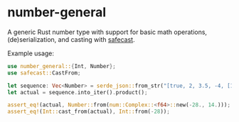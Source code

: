 # number-general
A generic Rust number type with support for basic math operations, (de)serialization, and casting with
[safecast](http://github.com/haydnv/safecast).

Example usage:
```rust
use number_general::{Int, Number};
use safecast::CastFrom;

let sequence: Vec<Number> = serde_json::from_str("[true, 2, 3.5, -4, [1.0, -0.5]]").unwrap();
let actual = sequence.into_iter().product();

assert_eq!(actual, Number::from(num::Complex::<f64>::new(-28., 14.)));
assert_eq!(Int::cast_from(actual), Int::from(-28));
```